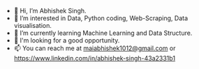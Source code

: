 - 👋 Hi, I’m Abhishek Singh.
- 👀 I’m interested in Data, Python coding, Web-Scraping, Data visualisation.
- 🌱 I’m currently learning Machine Learning and Data Structure.
- 💞️ I'm looking for a good opportunity.
- 📫 You can reach me at maiabhishek1012@gmail.com or https://www.linkedin.com/in/abhishek-singh-43a2331b1

<!---
i-abhishekkk/i-abhishekkk is a ✨ special ✨ repository because its `README.md` (this file) appears on your GitHub profile.
You can click the Preview link to take a look at your changes.
--->
